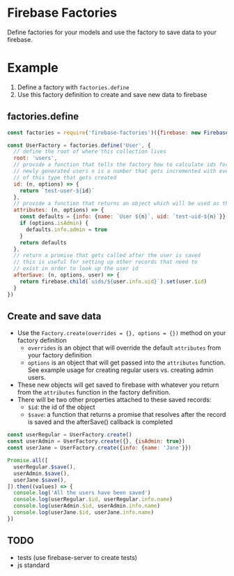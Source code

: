 # Firebase Factories

Define factories for your models and use the factory to save data to your firebase.

# Example

1. Define a factory with `factories.define`
2. Use this factory definition to create and save new data to firebase

## factories.define

```javascript
const factories = require('firebase-factories')({firebase: new Firebase(<my-firebase-root>)})

const UserFactory = factories.define('User', {
  // define the root of where this collection lives
  root: 'users',
  // provide a function that tells the factory how to calculate ids for the
  // newly generated users n is a number that gets incremented with every factory
  // of this type that gets created
  id: (n, options) => {
    return `test-user-${id}`
  },
  // provide a function that returns an object which will be used as the user record
  attributes: (n, options) => {
    const defaults = {info: {name: `User ${n}`, uid: `test-uid-${n}`}}
    if (options.isAdmin) {
      defaults.info.admin = true
    }
    return defaults
  },
  // return a promise that gets called after the user is saved
  // this is useful for setting up other records that need to 
  // exist in order to look up the user id
  afterSave: (n, options, user) => {
    return firebase.child(`uids/${user.info.uid}`).set(user.$id)
  }
})
```

## Create and save data
* Use the `Factory.create(overrides = {}, options = {})` method on your factory definition
  - `overrides` is an object that will override the default `attributes` from your factory definition
  - `options` is an object that will get passed into the `attributes` function. See example usage for creating regular users vs. creating admin users.
* These new objects will get saved to firebase with whatever you return from the `attributes` function in the factory definition.
* There will be two other properties attached to these saved records:
  - `$id`: the id of the object
  - `$save`: a function that returns a promise that resolves after the record is saved and the afterSave() callback is completed


```javascript
const userRegular = UserFactory.create()
const userAdmin = UserFactory.create({}, {isAdmin: true})
const userJane = UserFactory.create({info: {name: 'Jane'}})

Promise.all([
  userRegular.$save(), 
  userAdmin.$save(), 
  userJane.$save(), 
]).then((values) => {
  console.log('All the users have been saved')
  console.log(userRegular.$id, userRegular.info.name)
  console.log(userAdmin.$id, userAdmin.info.name)
  console.log(userJane.$id, userJane.info.name)
})
```

## TODO

* tests (use firebase-server to create tests)
* js standard
